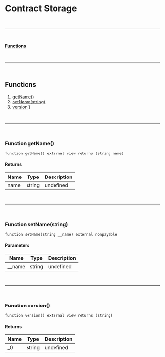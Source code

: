 # Contract Storage









<br />

---

<br />

[**Functions**](#functions)



<br />

---

<br />

## Functions

1. [getName()](#function-getname) <br />
1. [setName(string)](#function-setnamestring) <br />
1. [version()](#function-version) <br />

<br />

---

<br />

### Function getName()

```solidity
function getName() external view returns (string name)
```






#### Returns

| Name | Type | Description |
|---|---|---|
| name | string | undefined |

<br />

---

<br />

### Function setName(string)

```solidity
function setName(string __name) external nonpayable
```





#### Parameters

| Name | Type | Description |
|---|---|---|
| __name | string | undefined |

<br />

---

<br />

### Function version()

```solidity
function version() external view returns (string)
```






#### Returns

| Name | Type | Description |
|---|---|---|
| _0 | string | undefined |





